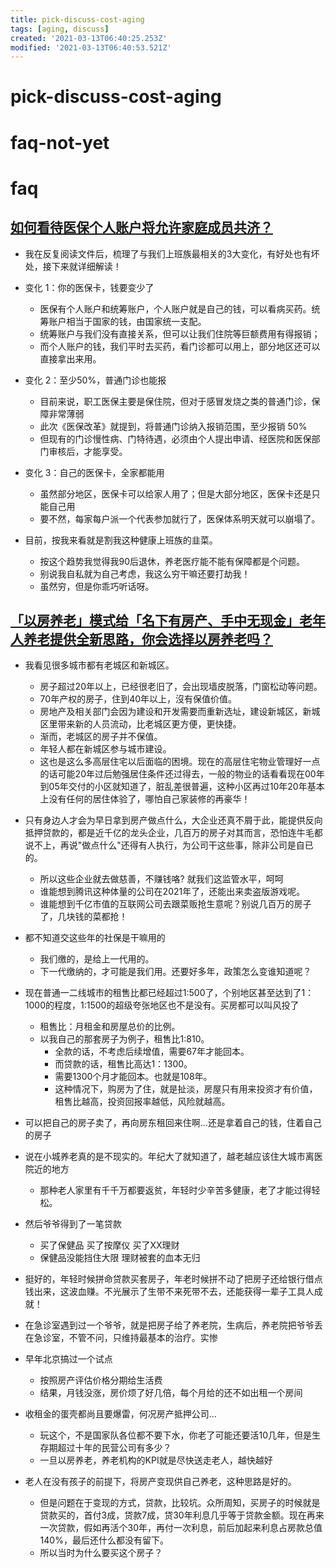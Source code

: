 ```yaml
---
title: pick-discuss-cost-aging
tags: [aging, discuss]
created: '2021-03-13T06:40:25.253Z'
modified: '2021-03-13T06:40:53.521Z'
---
```


# pick-discuss-cost-aging

# faq-not-yet

# faq

## 

## [如何看待医保个人账户将允许家庭成员共济？](https://www.zhihu.com/question/453657229)

- 我在反复阅读文件后，梳理了与我们上班族最相关的3大变化，有好处也有坏处，接下来就详细解读！
- 变化 1：你的医保卡，钱要变少了
  - 医保有个人账户和统筹账户，个人账户就是自己的钱，可以看病买药。统筹账户相当于国家的钱，由国家统一支配。
  - 统筹账户与我们没有直接关系，但可以让我们住院等巨额费用有得报销；
  - 而个人账户的钱，我们平时去买药，看门诊都可以用上，部分地区还可以直接拿出来用。
- 变化 2：至少50%，普通门诊也能报
  - 目前来说，职工医保主要是保住院，但对于感冒发烧之类的普通门诊，保障非常薄弱
  - 此次《医保改革》就提到，将普通门诊纳入报销范围，至少报销 50%
  - 但现有的门诊慢性病、门特待遇，必须由个人提出申请、经医院和医保部门审核后，才能享受。

- 变化 3：自己的医保卡，全家都能用
  - 虽然部分地区，医保卡可以给家人用了；但是大部分地区，医保卡还是只能自己用
  - 要不然，每家每户派一个代表参加就行了，医保体系明天就可以崩塌了。

- 目前，按我来看就是割我这种健康上班族的韭菜。
  - 按这个趋势我觉得我90后退休，养老医疗能不能有保障都是个问题。
  - 别说我自私就为自己考虑，我这么穷干嘛还要打劫我！
  - 虽然穷，但是你乖巧听话呀。

## [「以房养老」模式给「名下有房产、手中无现金」老年人养老提供全新思路，你会选择以房养老吗？](https://www.zhihu.com/question/447561999)

- 我看见很多城市都有老城区和新城区。
  - 房子超过20年以上，已经很老旧了，会出现墙皮脱落，门窗松动等问题。
  - 70年产权的房子，住到40年以上，沒有保值价值。
  - 房地产及相关部门会因为建设和开发需要而重新选址，建设新城区，新城区里带来新的人员流动，比老城区更方便，更快捷。
  - 渐而，老城区的房子并不保值。
  - 年轻人都在新城区参与城市建设。
  - 这也是这么多高层住宅以后面临的困境。现在的高层住宅物业管理好一点的话可能20年过后勉强居住条件还过得去，一般的物业的话看看现在00年到05年交付的小区就知道了，脏乱差很普遍，这种小区再过10年20年基本上没有任何的居住体验了，哪怕自己家装修的再豪华！

- 只有身边人才会为早日拿到房产做点什么，大企业还真不屑于此，能提供反向抵押贷款的，都是近千亿的龙头企业，几百万的房子对其而言，恐怕连牛毛都说不上，再说"做点什么"还得有人执行，为公司干这些事，除非公司是自已的。
  - 所以这些企业就去做慈善，不赚钱咯? 就我们这监管水平，呵呵
  - 谁能想到腾讯这种体量的公司在2021年了，还能出来卖盗版游戏呢。
  - 谁能想到千亿市值的互联网公司去跟菜贩抢生意呢？别说几百万的房子了，几块钱的菜都抢！
- 都不知道交这些年的社保是干嘛用的
  - 我们缴的，是给上一代用的。
  - 下一代缴纳的，才可能是我们用。还要好多年，政策怎么变谁知道呢？
- 现在普通一二线城市的租售比都已经超过1:500了，个别地区甚至达到了1：1000的程度，1:1500的超级夸张地区也不是没有。买房都可以叫风投了
  - 租售比：月租金和房屋总价的比例。
  - 以我自己的那套房子为例子，租售比1:810。
    - 全款的话，不考虑后续增值，需要67年才能回本。
    - 而贷款的话，租售比高达1：1300。
    - 需要1300个月才能回本。也就是108年。
    - 这种情况下，购房为了住，就是扯淡，房屋只有用来投资才有价值，租售比越高，投资回报率越低，风险就越高。
- 可以把自己的房子卖了，再向房东租回来住啊…还是拿着自己的钱，住着自己的房子
- 说在小城养老真的是不现实的。年纪大了就知道了，越老越应该住大城市离医院近的地方
  - 那种老人家里有千千万都要返贫，年轻时少辛苦多健康，老了才能过得轻松。
- 然后爷爷得到了一笔贷款
  - 买了保健品 买了按摩仪 买了XX理财
  - 保健品没能挡住大限 理财被套的血本无归
- 挺好的，年轻时候拼命贷款买套房子，年老时候拼不动了把房子还给银行借点钱出来，这波血赚。不光展示了生带不来死带不去，还能获得一辈子工具人成就！
- 在急诊室遇到过一个爷爷，就是把房子给了养老院，生病后，养老院把爷爷丢在急诊室，不管不问，只维持最基本的治疗。实惨
- 早年北京搞过一个试点
  - 按照房产评估价格分期给生活费
  - 结果，月钱没涨，房价烦了好几倍，每个月给的还不如出租一个房间
- 收租金的蛋壳都尚且要爆雷，何况房产抵押公司…
  - 玩这个，不是国家队各位都不要下水，你老了可能还要活10几年，但是生存期超过十年的民营公司有多少？
  - 一旦以房养老，养老机构的KPI就是尽快送走老人，越快越好
- 老人在没有孩子的前提下，将房产变现供自己养老，这种思路是好的。
  - 但是问题在于变现的方式，贷款，比较坑。众所周知，买房子的时候就是贷款买的，首付3成，贷款7成，贷30年利息几乎等于贷款金额。现在再来一次贷款，假如再活个30年，再付一次利息，前后加起来利息占房款总值140%，最后还什么都没有留下。
  - 所以当时为什么要买这个房子？
